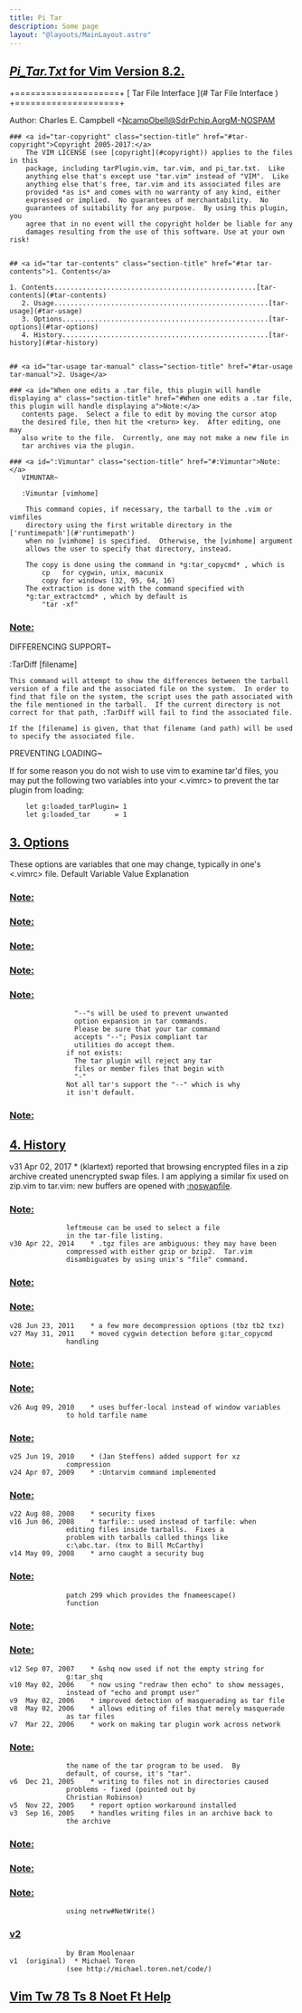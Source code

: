 ```yaml
---
title: Pi Tar
description: Some page
layout: "@layouts/MainLayout.astro"
---
```



## <a id="Last change: 2020 Jan 07" class="section-title" href="#Last change: 2020 Jan 07">*Pi_Tar.Txt*	for Vim Version 8.2.</a> 

+====================+
		       [ Tar File Interface ](# Tar File Interface )
		       +====================+

Author:  Charles E. Campbell  <NcampObell@SdrPchip.AorgM-NOSPAM
```	  (remove NOSPAM from Campbell's email first)
### <a id="tar-copyright" class="section-title" href="#tar-copyright">Copyright 2005-2017:</a>
	The VIM LICENSE (see [copyright](#copyright)) applies to the files in this
	package, including tarPlugin.vim, tar.vim, and pi_tar.txt.  Like
	anything else that's except use "tar.vim" instead of "VIM".  Like
	anything else that's free, tar.vim and its associated files are
	provided *as is* and comes with no warranty of any kind, either
	expressed or implied.  No guarantees of merchantability.  No
	guarantees of suitability for any purpose.  By using this plugin, you
	agree that in no event will the copyright holder be liable for any
	damages resulting from the use of this software. Use at your own risk!


## <a id="tar tar-contents" class="section-title" href="#tar tar-contents">1. Contents</a> 

1. Contents..................................................[tar-contents](#tar-contents)
   2. Usage.....................................................[tar-usage](#tar-usage)
   3. Options...................................................[tar-options](#tar-options)
   4. History...................................................[tar-history](#tar-history)


## <a id="tar-usage tar-manual" class="section-title" href="#tar-usage tar-manual">2. Usage</a> 

### <a id="When one edits a .tar file, this plugin will handle displaying a" class="section-title" href="#When one edits a .tar file, this plugin will handle displaying a">Note:</a>
   contents page.  Select a file to edit by moving the cursor atop
   the desired file, then hit the <return> key.  After editing, one may
   also write to the file.  Currently, one may not make a new file in
   tar archives via the plugin.

### <a id=":Vimuntar" class="section-title" href="#:Vimuntar">Note:</a>
   VIMUNTAR~

   :Vimuntar [vimhome]

	This command copies, if necessary, the tarball to the .vim or vimfiles
	directory using the first writable directory in the ['runtimepath'](#'runtimepath')
	when no [vimhome] is specified.  Otherwise, the [vimhome] argument
	allows the user to specify that directory, instead.

	The copy is done using the command in *g:tar_copycmd* , which is
		cp   for cygwin, unix, macunix
		copy for windows (32, 95, 64, 16)
	The extraction is done with the command specified with
	*g:tar_extractcmd* , which by default is
		"tar -xf"
```

### <a id=":TarDiff" class="section-title" href="#:TarDiff">Note:</a>
   DIFFERENCING SUPPORT~

   :TarDiff [filename]

	This command will attempt to show the differences between the tarball
	version of a file and the associated file on the system.  In order to
	find that file on the system, the script uses the path associated with
	the file mentioned in the tarball.  If the current directory is not
	correct for that path, :TarDiff will fail to find the associated file.

	If the [filename] is given, that that filename (and path) will be used
	to specify the associated file.


   PREVENTING LOADING~

   If for some reason you do not wish to use vim to examine tar'd files,
   you may put the following two variables into your <.vimrc> to prevent
   the tar plugin from loading: 
```
	let g:loaded_tarPlugin= 1
	let g:loaded_tar      = 1
```


## <a id="tar-options" class="section-title" href="#tar-options">3. Options</a> 

These options are variables that one may change, typically in one's
   <.vimrc> file.
                         Default
   Variable               Value   Explanation
### <a id="g:tar_browseoptions" class="section-title" href="#g:tar_browseoptions">Note:</a>
### <a id="g:tar_readoptions" class="section-title" href="#g:tar_readoptions">Note:</a>
### <a id="g:tar_cmd" class="section-title" href="#g:tar_cmd">Note:</a>
### <a id="g:tar_nomax" class="section-title" href="#g:tar_nomax">Note:</a>
### <a id="g:tar_secure" class="section-title" href="#g:tar_secure">Note:</a>
					"--"s will be used to prevent unwanted
					option expansion in tar commands.
					Please be sure that your tar command
					accepts "--"; Posix compliant tar
					utilities do accept them.
				  if not exists:
				  	The tar plugin will reject any tar
					files or member files that begin with
					"-"
				  Not all tar's support the "--" which is why
				  it isn't default.
### <a id="g:tar_writeoptions" class="section-title" href="#g:tar_writeoptions">Note:</a>


## <a id="tar-history" class="section-title" href="#tar-history">4. History</a> 

v31	Apr 02, 2017	* (klartext) reported that browsing encrypted
				  files in a zip archive created unencrypted
				  swap files.  I am applying a similar fix
				  used on zip.vim to tar.vim: new buffers
				  are opened with [:noswapfile](#:noswapfile).
### <a id="May 16, 2017	 When the mouse option isn't empty, the" class="section-title" href="#May 16, 2017	 When the mouse option isn't empty, the">Note:</a>
				  leftmouse can be used to select a file
				  in the tar-file listing.
	v30	Apr 22, 2014	* .tgz files are ambiguous: they may have been
				  compressed with either gzip or bzip2.  Tar.vim
				  disambiguates by using unix's "file" command.
### <a id="Feb 18, 2016	 Changed =~ to =~# where appropriate" class="section-title" href="#Feb 18, 2016	 Changed =~ to =~# where appropriate">Note:</a>
### <a id="Feb 18, 2017	 Now also permits xz decompression" class="section-title" href="#Feb 18, 2017	 Now also permits xz decompression">Note:</a>
	v28	Jun 23, 2011	* a few more decompression options (tbz tb2 txz)
	v27	May 31, 2011	* moved cygwin detection before g:tar_copycmd
				  handling
### <a id=" inserted additional [:keepj](#:keepj) modifiers" class="section-title" href="# inserted additional [:keepj](#:keepj) modifiers">Note:</a>
### <a id=" changed silent" class="section-title" href="# changed silent">Note:</a>
	v26	Aug 09, 2010	* uses buffer-local instead of window variables
				  to hold tarfile name
### <a id=" inserted keepj before 0d to protect jump list" class="section-title" href="# inserted keepj before 0d to protect jump list">Note:</a>
	v25	Jun 19, 2010	* (Jan Steffens) added support for xz
				  compression
	v24	Apr 07, 2009	* :Untarvim command implemented
### <a id="Sep 28, 2009	 Added lzma support" class="section-title" href="#Sep 28, 2009	 Added lzma support">Note:</a>
	v22	Aug 08, 2008	* security fixes
	v16	Jun 06, 2008	* tarfile:: used instead of tarfile: when
				  editing files inside tarballs.  Fixes a
				  problem with tarballs called things like
				  c:\abc.tar. (tnx to Bill McCarthy)
	v14	May 09, 2008	* arno caught a security bug
### <a id="May 28, 2008	 various security improvements." class="section-title" href="#May 28, 2008	 various security improvements.">Note:</a>
				  patch 299 which provides the fnameescape()
				  function
### <a id="May 30, 2008	 allows one to view .gz and .bz2 files that" class="section-title" href="#May 30, 2008	 allows one to view .gz and .bz2 files that">Note:</a>
### <a id="are in .tar files." class="section-title" href="#are in .tar files.">Note:</a>
	v12	Sep 07, 2007	* &shq now used if not the empty string for
				  g:tar_shq
	v10	May 02, 2006	* now using "redraw then echo" to show messages,
				  instead of "echo and prompt user"
	v9	May 02, 2006	* improved detection of masquerading as tar file
	v8	May 02, 2006	* allows editing of files that merely masquerade
				  as tar files
	v7	Mar 22, 2006	* work on making tar plugin work across network
### <a id="Mar 27, 2006	 g:tar_cmd now available for users to change" class="section-title" href="#Mar 27, 2006	 g:tar_cmd now available for users to change">Note:</a>
				  the name of the tar program to be used.  By
				  default, of course, it's "tar".
	v6	Dec 21, 2005	* writing to files not in directories caused
				  problems - fixed (pointed out by
				  Christian Robinson)
	v5	Nov 22, 2005	* report option workaround installed
	v3	Sep 16, 2005	* handles writing files in an archive back to
				  the archive
### <a id="Oct 18, 2005	 <amatch> used instead of <afile> in autocmds" class="section-title" href="#Oct 18, 2005	 <amatch> used instead of <afile> in autocmds">Note:</a>
### <a id="Oct 18, 2005	 handles writing to compressed archives" class="section-title" href="#Oct 18, 2005	 handles writing to compressed archives">Note:</a>
### <a id="Nov 03, 2005	 handles writing tarfiles across a network" class="section-title" href="#Nov 03, 2005	 handles writing tarfiles across a network">Note:</a>
				  using netrw#NetWrite()
### <a id=" converted to use Vim7's new autoload feature" class="section-title" href="# converted to use Vim7's new autoload feature">	v2</a>
				  by Bram Moolenaar
	v1	(original)	* Michael Toren
				  (see http://michael.toren.net/code/)


## <a id="" class="section-title" href="#">Vim Tw 78 Ts 8 Noet Ft Help</a> 



